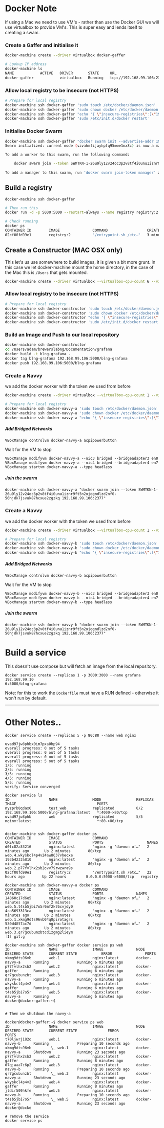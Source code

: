 # Docker Note




If using a Mac we need to use VM's - rather than use the Docker GUI we will use virtualbox to provide VM's. This is super easy and lends itself to creating a swam.

### Create a Gaffer and initialise it

```bash
docker-machine create --driver virtualbox docker-gaffer

# Lookup IP address
docker-machine ls
NAME            ACTIVE   DRIVER       STATE     URL                         SWARM   DOCKER        ERRORS
docker-gaffer   -        virtualbox   Running   tcp://192.168.99.106:2376           v18.06.1-ce
```

### Allow local registry to be insecure (not HTTPS)
```bash
# Prepare for local registry
docker-machine ssh docker-gaffer 'sudo touch /etc/docker/daemon.json'
docker-machine ssh docker-gaffer 'sudo chown docker /etc/docker/daemon.json'
docker-machine ssh docker-gaffer "echo '{ \"insecure-registries\":[\"192.168.99.106:5000\"] }' >/etc/docker/daemon.json"
docker-machine ssh docker-gaffer 'sudo /etc/init.d/docker restart'
```



### Initialise Docker Swarm

```bash
docker-machine ssh docker-gaffer "docker swarm init --advertise-addr 192.168.99.106"
Swarm initialized: current node (vzvahmfijayhpfq95mwe1nx8c) is now a manager.

To add a worker to this swarm, run the following command:

    docker swarm join --token SWMTKN-1-26u9ly12v24oc3p2v8tf4i0unu1iznr9ft5n2ojogndlzd2nf0-50hjdk7jsvuk87hcxue2zgzkq 192.168.99.106:2377
    
To add a manager to this swarm, run 'docker swarm join-token manager' and follow the instructions.
```





## Build a registry

```bash
docker-machine ssh docker-gaffer

# Then run this
docker run -d -p 5000:5000 --restart=always --name registry registry:2

# Check running
docker ps
CONTAINER ID        IMAGE               COMMAND                  CREATED             STATUS              PORTS                    NAMES
02cf00fd99e1        registry:2          "/entrypoint.sh /etc…"   3 minutes ago       Up 3 minutes        0.0.0.0:5000->5000/tcp   registry

```


## Create a Constructor (MAC OSX only)

This let's us use somewhere to build images, it is given a bit more grunt. In this case we let docker-machine mount the home directory, in the case of the Mac this is `/Users` that gets mounted.

```bash
docker-machine create --driver virtualbox --virtualbox-cpu-count 6 --virtualbox-disk-size 20000 --virtualbox-memory 4096 docker-constructor
```



### Allow local registry to be insecure (not HTTPS)

```bash
# Prepare for local registry
docker-machine ssh docker-constructor 'sudo touch /etc/docker/daemon.json'
docker-machine ssh docker-constructor 'sudo chown docker /etc/docker/daemon.json'
docker-machine ssh docker-constructor "echo '{ \"insecure-registries\":[\"192.168.99.106:5000\"] }' >/etc/docker/daemon.json"
docker-machine ssh docker-constructor 'sudo /etc/init.d/docker restart'
```


### Build an Image and Push to our local repository



```bash
docker-machine ssh docker-constructor
cd /Users/adam/brewerslabng/Documentation/grafana
docker build -t blng-grafana .
docker tag blng-grafana 192.168.99.106:5000/blng-grafana
docker push 192.168.99.106:5000/blng-grafana
```



### Create a Navvy 

we add the docker worker with the token we used from before

```bash
docker-machine create --driver virtualbox --virtualbox-cpu-count 1 --virtualbox-disk-size 20000 --virtualbox-memory 1024 --virtualbox-no-share docker-navvy-a

# Prepare for local registry
docker-machine ssh docker-navvy-a 'sudo touch /etc/docker/daemon.json'
docker-machine ssh docker-navvy-a 'sudo chown docker /etc/docker/daemon.json'
docker-machine ssh docker-navvy-a "echo '{ \"insecure-registries\":[\"192.168.99.106:5000\"] }' >/etc/docker/daemon.json"
```


##### Add Bridged Networks

```
VBoxManage controlvm docker-navvy-a acpipowerbutton
```

Wait for the VM to stop

```
VBoxManage modifyvm docker-navvy-a --nic3 bridged --bridgeadapter3 en0
VBoxManage modifyvm docker-navvy-a --nic4 bridged --bridgeadapter4 en7
VBoxManage startvm docker-navvy-a --type headless
```

##### Join the swarm

```
docker-machine ssh docker-navvy-a "docker swarm join --token SWMTKN-1-26u9ly12v24oc3p2v8tf4i0unu1iznr9ft5n2ojogndlzd2nf0-50hjdk7jsvuk87hcxue2zgzkq 192.168.99.106:2377"
```


### Create a Navvy 

we add the docker worker with the token we used from before

```bash
docker-machine create --driver virtualbox --virtualbox-cpu-count 1 --virtualbox-disk-size 20000 --virtualbox-memory 1024 --virtualbox-no-share docker-navvy-b

# Prepare for local registry
docker-machine ssh docker-navvy-b 'sudo touch /etc/docker/daemon.json'
docker-machine ssh docker-navvy-b 'sudo chown docker /etc/docker/daemon.json'
docker-machine ssh docker-navvy-b "echo '{ \"insecure-registries\":[\"192.168.99.106:5000\"] }' >/etc/docker/daemon.json"
```


##### Add Bridged Networks

```
VBoxManage controlvm docker-navvy-b acpipowerbutton
```

Wait for the VM to stop

```
VBoxManage modifyvm docker-navvy-b --nic3 bridged --bridgeadapter3 en0
VBoxManage modifyvm docker-navvy-b --nic4 bridged --bridgeadapter4 en7
VBoxManage startvm docker-navvy-b --type headless
```

##### Join the swarm

```
docker-machine ssh docker-navvy-b "docker swarm join --token SWMTKN-1-26u9ly12v24oc3p2v8tf4i0unu1iznr9ft5n2ojogndlzd2nf0-50hjdk7jsvuk87hcxue2zgzkq 192.168.99.106:2377"
```



# Build a service 

This doesn't use compose but will fetch an image from the local repository.

```
docker service create --replicas 1 -p 3000:3000 --name grafana 192.168.99.10
6:5000/blng-grafana
```

Note: for this to work the `Dockerfile` must have a RUN defined - otherwise it won't run by default.

--------


# Other Notes..

``` not our example - just master and A are running
docker service create --replicas 5 -p 80:80 --name web nginx

uvad97jw8phbx0im7pxa0hp94
overall progress: 0 out of 5 tasks
overall progress: 0 out of 5 tasks
overall progress: 0 out of 5 tasks
overall progress: 5 out of 5 tasks
1/5: running
2/5: running
3/5: running
4/5: running
5/5: running
verify: Service converged

docker service ls
ID                  NAME                MODE                REPLICAS            IMAGE                                     PORTS
nyzprb0qdax6        test_web            replicated          0/2                 192.168.99.106:5000/blng-grafana:latest   *:4000->80/tcp
uvad97jw8phb        web                 replicated          5/5                 nginx:latest                              *:80->80/tcp


docker-machine ssh docker-gaffer docker ps
CONTAINER ID        IMAGE               COMMAND                  CREATED             STATUS              PORTS                    NAMES
d0fc82a33216        nginx:latest        "nginx -g 'daemon of…"   2 minutes ago       Up 2 minutes        80/tcp                   web.4.wkyskcl4p4v24aw8637vhecxe
193b4233a810        nginx:latest        "nginx -g 'daemon of…"   2 minutes ago       Up 2 minutes        80/tcp                   web.2.p77fvlhx2sb2ovv79rwzwra9s
02cf00fd99e1        registry:2          "/entrypoint.sh /etc…"   22 hours ago        Up 22 hours         0.0.0.0:5000->5000/tcp   registry

docker-machine ssh docker-navvy-a docker ps
CONTAINER ID        IMAGE               COMMAND                  CREATED             STATUS              PORTS               NAMES
14860c17d6e5        nginx:latest        "nginx -g 'daemon of…"   2 minutes ago       Up 2 minutes        80/tcp              web.5.t4sb5jbi7o5r9mf2k76cvjdy0
4ca5693313ca        nginx:latest        "nginx -g 'daemon of…"   2 minutes ago       Up 2 minutes        80/tcp              web.1.xkmg9dts96vb04q8pirotagrs
530d4857ac7d        nginx:latest        "nginx -g 'daemon of…"   2 minutes ago       Up 2 minutes        80/tcp              web.3.qr7gcubunzbtcd1zgmg2lieym
[I] git:g

docker-machine ssh docker-gaffer docker service ps web
ID                  NAME                IMAGE               NODE                DESIRED STATE       CURRENT STATE           ERROR               PORTS
xkmg9dts96vb        web.1               nginx:latest        docker-navvy-a      Running             Running 6 minutes ago
p77fvlhx2sb2        web.2               nginx:latest        docker-gaffer       Running             Running 6 minutes ago
qr7gcubunzbt        web.3               nginx:latest        docker-navvy-a      Running             Running 6 minutes ago
wkyskcl4p4v2        web.4               nginx:latest        docker-gaffer       Running             Running 6 minutes ago
t4sb5jbi7o5r        web.5               nginx:latest        docker-navvy-a      Running             Running 6 minutes ago
docker@docker-gaffer:~$


# Then we shutdown the navvy-a

docker@docker-gaffer:~$ docker service ps web
ID                  NAME                IMAGE               NODE                DESIRED STATE       CURRENT STATE              ERROR               PORTS
t70ljwrji82o        web.1               nginx:latest        docker-navvy-b      Running             Preparing 10 seconds ago
xkmg9dts96vb         \_ web.1           nginx:latest        docker-navvy-a      Shutdown            Running 23 seconds ago
p77fvlhx2sb2        web.2               nginx:latest        docker-gaffer       Running             Running 8 minutes ago
07qjaaa7c6p2        web.3               nginx:latest        docker-navvy-b      Running             Preparing 10 seconds ago
qr7gcubunzbt         \_ web.3           nginx:latest        docker-navvy-a      Shutdown            Running 23 seconds ago
wkyskcl4p4v2        web.4               nginx:latest        docker-gaffer       Running             Running 8 minutes ago
jtdir509hkfe        web.5               nginx:latest        docker-navvy-b      Running             Preparing 10 seconds ago
t4sb5jbi7o5r         \_ web.5           nginx:latest        docker-navvy-a      Shutdown            Running 23 seconds ago
docker@docke

# remove the service
docker service ps
```
